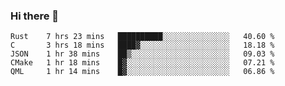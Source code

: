 ### Hi there 👋

<!--
**WShiBin/WShiBin** is a ✨ _special_ ✨ repository because its `README.md` (this file) appears on your GitHub profile.

Here are some ideas to get you started:

- 🔭 I’m currently working on ...
- 🌱 I’m currently learning ...
- 👯 I’m looking to collaborate on ...
- 🤔 I’m looking for help with ...
- 💬 Ask me about ...
- 📫 How to reach me: ...
- 😄 Pronouns: ...
- ⚡ Fun fact: ...
-->

<!--START_SECTION:waka-->
```text
Rust    7 hrs 23 mins   ██████████░░░░░░░░░░░░░░░   40.60 % 
C       3 hrs 18 mins   ████▓░░░░░░░░░░░░░░░░░░░░   18.18 % 
JSON    1 hr 38 mins    ██▒░░░░░░░░░░░░░░░░░░░░░░   09.03 % 
CMake   1 hr 18 mins    █▓░░░░░░░░░░░░░░░░░░░░░░░   07.21 % 
QML     1 hr 14 mins    █▓░░░░░░░░░░░░░░░░░░░░░░░   06.86 % 
```
<!--END_SECTION:waka-->

